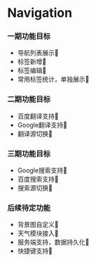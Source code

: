 # Navigation

### 一期功能目标

* 导航列表展示🐯
* 标签新增🐅
* 标签编辑🐆
* 常用标签统计，单独展示🦍

### 二期功能目标

* 百度翻译支持🐳
* Google翻译支持🐬
* 翻译源切换🐡

### 三期功能目标

* Google搜索支持🦜
* 百度搜索支持🦢
* 搜索源切换🦩

### 后续待定功能

* 背景图自定义🌳
* 天气模块接入🌴
* 服务端支持，数据持久化🌱
* 快捷键支持🌿


